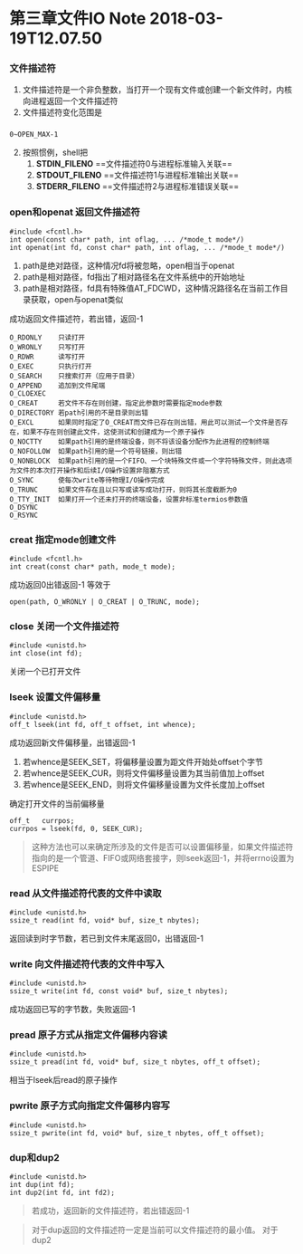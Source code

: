 第三章文件IO Note 2018-03-19T12.07.50
========================
### 文件描述符
1.  文件描述符是一个非负整数，当打开一个现有文件或创建一个新文件时，内核向进程返回一个文件描述符
2.  文件描述符变化范围是
###
    0~OPEN_MAX-1
2.  按照惯例，shell把
    1. **STDIN_FILENO** 
    ==文件描述符0与进程标准输入关联==
    2. **STDOUT_FILENO**
    ==文件描述符1与进程标准输出关联==
    3. **STDERR_FILENO**
    ==文件描述符2与进程标准错误关联==

### open和openat 返回文件描述符

    #include <fcntl.h>
    int open(const char* path, int oflag, ... /*mode_t mode*/)
    int openat(int fd, const char* path, int oflag, ... /*mode_t mode*/)
1.  path是绝对路径，这种情况fd将被忽略，open相当于openat
2.  path是相对路径，fd指出了相对路径名在文件系统中的开始地址
3.  path是相对路径，fd具有特殊值AT_FDCWD，这种情况路径名在当前工作目录获取，open与openat类似

成功返回文件描述符，若出错，返回-1
    
    O_RDONLY    只读打开
    O_WRONLY    只写打开
    O_RDWR      读写打开
    O_EXEC      只执行打开
    O_SEARCH    只搜索打开（应用于目录）
    O_APPEND    追加到文件尾端
    O_CLOEXEC
    O_CREAT     若文件不存在则创建，指定此参数时需要指定mode参数
    O_DIRECTORY 若path引用的不是目录则出错
    O_EXCL      如果同时指定了O_CREAT而文件已存在则出错，用此可以测试一个文件是否存在，如果不存在则创建此文件，这使测试和创建成为一个原子操作
    O_NOCTTY    如果path引用的是终端设备，则不将该设备分配作为此进程的控制终端
    O_NOFOLLOW  如果path引用的是一个符号链接，则出错
    O_NONBLOCK  如果path引用的是一个FIFO、一个块特殊文件或一个字符特殊文件，则此选项为文件的本次打开操作和后续I/O操作设置非阻塞方式
    O_SYNC      使每次write等待物理I/O操作完成
    O_TRUNC     如果文件存在且以只写或读写成功打开，则将其长度截断为0
    O_TTY_INIT  如果打开一个还未打开的终端设备，设置非标准termios参数值
    O_DSYNC
    O_RSYNC

### creat 指定mode创建文件

    #include <fcntl.h>
    int creat(const char* path, mode_t mode);
成功返回0出错返回-1
等效于

    open(path, O_WRONLY | O_CREAT | O_TRUNC, mode);
### close 关闭一个文件描述符
    #include <unistd.h>
    int close(int fd);
关闭一个已打开文件
### lseek 设置文件偏移量

    #include <unistd.h>
    off_t lseek(int fd, off_t offset, int whence);
成功返回新文件偏移量，出错返回-1

1.  若whence是SEEK_SET，将偏移量设置为距文件开始处offset个字节
2.  若whence是SEEK_CUR，则将文件偏移量设置为其当前值加上offset
3.  若whence是SEEK_END，则将文件偏移量设置为文件长度加上offset

确定打开文件的当前偏移量

    off_t   currpos;
    currpos = lseek(fd, 0, SEEK_CUR);

>这种方法也可以来确定所涉及的文件是否可以设置偏移量，如果文件描述符指向的是一个管道、FIFO或网络套接字，则lseek返回-1，并将errno设置为ESPIPE

### read 从文件描述符代表的文件中读取

    #include <unistd.h>
    ssize_t read(int fd, void* buf, size_t nbytes);
返回读到时字节数，若已到文件末尾返回0，出错返回-1

### write 向文件描述符代表的文件中写入

    #include <unistd.h>
    ssize_t write(int fd, const void* buf, size_t nbytes);
成功返回已写的字节数，失败返回-1

### pread 原子方式从指定文件偏移内容读

    #include <unistd.h>
    ssize_t pread(int fd, void* buf, size_t nbytes, off_t offset);
相当于lseek后read的原子操作

### pwrite 原子方式向指定文件偏移内容写

    #include <unistd.h>
    ssize_t pwrite(int fd, void* buf, size_t nbytes, off_t offset);

### dup和dup2

    #include <unistd.h>
    int dup(int fd);
    int dup2(int fd, int fd2);

> 若成功，返回新的文件描述符，若出错返回-1

> 对于dup返回的文件描述符一定是当前可以文件描述符的最小值。
对于dup2

    
